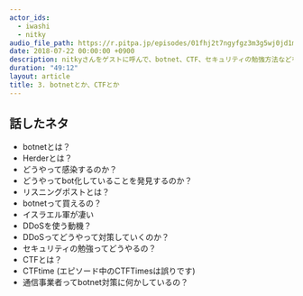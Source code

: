 ```yaml
---
actor_ids:
  - iwashi 
  - nitky
audio_file_path: https://r.pitpa.jp/episodes/01fhj2t7ngyfgz3m3g5wj0jd1m.mp3
date: 2018-07-22 00:00:00 +0900
description: nitkyさんをゲストに呼んで、botnet、CTF、セキュリティの勉強方法などを教えてもらっているエピソードです。
duration: "49:12"
layout: article
title: 3. botnetとか、CTFとか
---
```


## 話したネタ

- botnetとは？
- Herderとは？
- どうやって感染するのか？
- どうやってbot化していることを発見するのか？
- リスニングポストとは？
- botnetって買えるの？
- イスラエル軍が凄い
- DDoSを使う動機？
- DDoSってどうやって対策していくのか？
- セキュリティの勉強ってどうやるの？
- CTFとは？
- CTFtime (エピソード中のCTFTimesは誤りです)
- 通信事業者ってbotnet対策に何かしているの？
